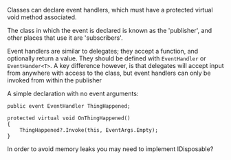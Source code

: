Classes can declare event handlers, which must have a protected virtual void method associated.

The class in which the event is declared is known as the 'publisher', and other places that use it are 'subscribers'.  

Event handlers are similar to delegates; they accept a function, and optionally return a value.  They should be defined with `EventHandler` or `EventHander<T>`.  A key difference however, is that delegates will accept input from anywhere with access to the class, but event handlers can only be invoked from within the publisher

A simple declaration with no event arguments:

```
public event EventHandler ThingHappened;

protected virtual void OnThingHappened()
{
    ThingHappened?.Invoke(this, EventArgs.Empty);
}
```

In order to avoid memory leaks you may need to implement IDisposable?